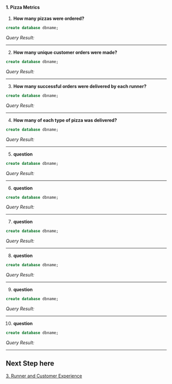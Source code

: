 #### 1. Pizza Metrics

1. **How many pizzas were ordered?**
```sql
create database dbname;
```
*Query Result:*

---

2. **How many unique customer orders were made?**
```sql
create database dbname;
```
*Query Result:*

---

3. **How many successful orders were delivered by each runner?**
```sql
create database dbname;
```
*Query Result:*

---

4. **How many of each type of pizza was delivered?**
```sql
create database dbname;
```
*Query Result:*

---

5. **question**
```sql
create database dbname;
```
*Query Result:*

---

6. **question**
```sql
create database dbname;
```
*Query Result:*

---
7. **question**
```sql
create database dbname;
```
*Query Result:*

---

8. **question**
```sql
create database dbname;
```
*Query Result:*

---

9. **question**
```sql
create database dbname;
```
*Query Result:*

---

10. **question**
```sql
create database dbname;
```
*Query Result:*

---

## Next Step here
[3. Runner and Customer Experience](link)
